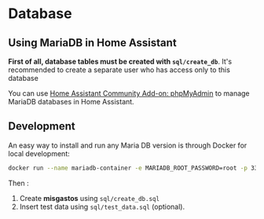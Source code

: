 # Database

## Using MariaDB in Home Assistant

**First of all, database tables must be created with `sql/create_db`**. It's recommended to create a separate user who has access only to this database

You can use [Home Assistant Community Add-on: phpMyAdmin](https://github.com/hassio-addons/addon-phpmyadmin) to manage MariaDB databases in Home Assistant.

## Development

An easy way to install and run any Maria DB version is through Docker for local development:

```bash
docker run --name mariadb-container -e MARIADB_ROOT_PASSWORD=root -p 3306:3306 mariadb:10.11
```

Then :

1. Create **misgastos** using `sql/create_db.sql`
2. Insert test data using `sql/test_data.sql` (optional).
